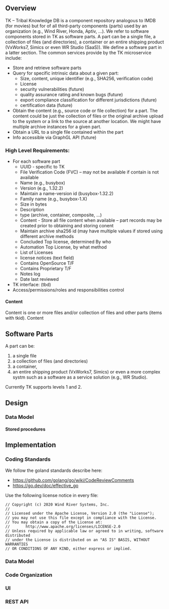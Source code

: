 ## Overview
TK – Tribal Knowledge DB is a component repository analogous to IMDB (for movies) but for of all third-party components (parts) used by an organization (e.g., Wind River, Honda, Aptiv, …). We refer to software components stored in TK as software parts. A part can be a single file, a collection of files (and directories), a container or an entire shipping product (VxWorks7, Simics or even WR Studio (SaaS)). We define a software part in a latter section. The common services provide by the TK microservice include:
  * Store and retrieve software parts
  * Query for specific intrinsic data about a given part:
    * Size, content, unique identifier (e.g., SHA256, verification code)
    * License
    * security vulnerabilities (future)
    * quality assurance rating and known bugs (future)
    * export compliance classification for different jurisdictions (future)
    * certification data (future)
  * Obtain the content (e.g., source code or file collection) for a part. The content could be just the collection of files or the original archive upload to the system or a link to the source at another location. We might have multiple archive instances for a given part. 
  * Obtain a URL to a single file contained within the part
  * Info accessible via GraphGL API (future)

### High Level Requirements:
  * For each software part
    * UUID - specific to TK
    * File Verification Code (FVC) – may not be available if contain is not available 
    * Name (e.g., busybox)
    * Version (e.g., 1.32.2)
    * Maintain a name-version id (busybox-1.32.2)
    * Family name (e.g., busybox-1.X)
    * Size in bytes
    * Description
    * type (archive, container, composite, ...)
    * Content - Store all file content when available – part records may be created prior to obtaining and storing conent
    * Maintain archive sha256 id (may have multiple values if stored using different archive methods
    * Concluded Top license, determined By who
    * Automation Top License, by what method
    * List of Licenses
    * license notices (text field)
    * Contains OpenSource T/F
    * Contains Proprietary T/F
    * Notes log
    * Date last reviewed
  * TK interface: (tbd)
  * Access/permissions/roles and responsibilities control

#### Content
Content is one or more files and/or collection of files and other parts (items with tkid). Content 

## Software Parts

A part can be: 
  1. a single file 
  1. a collection of files (and directories)
  1. a container,
  1. an entire shipping product (VxWorks7, Simics) or even a more complex systm such as a software as a service solution (e.g., WR Studio). 
  
  Currently TK supports levels 1 and 2. 

### 


## Design

### Data Model
#### Stored procedures

## Implementation

### Coding Standards
We follow the goland standards describe here:
  * https://github.com/golang/go/wiki/CodeReviewComments 
  * https://go.dev/doc/effective_go

Use the following license notice in every file:

    // Copyright (c) 2020 Wind River Systems, Inc.
    //
    // Licensed under the Apache License, Version 2.0 (the "License");
    // you may not use this file except in compliance with the License.
    // You may obtain a copy of the License at:
    //       http://www.apache.org/licenses/LICENSE-2.0
    // Unless required by applicable law or agreed to in writing, software  distributed
    // under the License is distributed on an "AS IS" BASIS, WITHOUT WARRANTIES
    // OR CONDITIONS OF ANY KIND, either express or implied.

### Data Model

### Code Organization

### UI
### REST API





